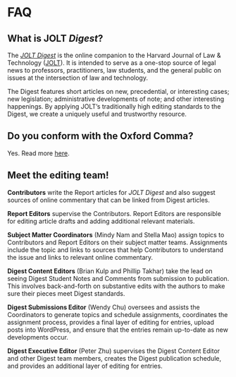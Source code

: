 # FAQ

## What is JOLT _Digest_?

The [_JOLT Digest_](http://jolt.law.harvard.edu/digest) is the online companion to the Harvard Journal of Law & Technology \([JOLT](http://jolt.law.harvard.edu/)\). It is intended to serve as a one-stop source of legal news to professors, practitioners, law students, and the general public on issues at the intersection of law and technology.

The Digest features short articles on new, precedential, or interesting cases; new legislation; administrative developments of note; and other interesting happenings. By applying JOLT’s traditionally high editing standards to the Digest, we create a uniquely useful and trustworthy resource.

## Do you conform with the Oxford Comma?

Yes. Read more [here](reports/reportstylecitation.md#commas).

## Meet the editing team!

**Contributors** write the Report articles for _JOLT Digest_ and also suggest sources of online commentary that can be linked from Digest articles.

**Report Editors** supervise the Contributors. Report Editors are responsible for editing article drafts and adding additional relevant materials.

**Subject Matter Coordinators** \(Mindy Nam and Stella Mao\) assign topics to Contributors and Report Editors on their subject matter teams. Assignments include the topic and links to sources that help Contributors to understand the issue and links to relevant online commentary.

**Digest Content Editors** \(Brian Kulp and Phillip Takhar\) take the lead on seeing Digest Student Notes and Comments from submission to publication. This involves back-and-forth on substantive edits with the authors to make sure their pieces meet Digest standards.

**Digest Submissions Editor** \(Wendy Chu\) oversees and assists the Coordinators to generate topics and schedule assignments, coordinates the assignment process, provides a final layer of editing for entries, upload posts into WordPress, and ensure that the entries remain up-to-date as new developments occur.

**Digest Executive Editor** \(Peter Zhu\) supervises the Digest Content Editor and other Digest team members, creates the Digest publication schedule, and provides an additional layer of editing for entries.

